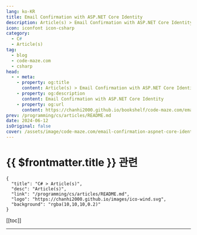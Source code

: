 ```yaml
---
lang: ko-KR
title: Email Confirmation with ASP.NET Core Identity
description: Article(s) > Email Confirmation with ASP.NET Core Identity
icon: iconfont icon-csharp
category: 
  - C#
  - Article(s)
tag: 
  - blog
  - code-maze.com
  - csharp
head:  
  - - meta:
    - property: og:title
      content: Article(s) > Email Confirmation with ASP.NET Core Identity
    - property: og:description
      content: Email Confirmation with ASP.NET Core Identity
    - property: og:url
      content: https://chanhi2000.github.io/bookshelf/code-maze.com/email-confirmation-aspnet-core-identity.html
prev: /programming/cs/articles/README.md
date: 2024-06-12
isOriginal: false
cover: /assets/image/code-maze.com/email-confirmation-aspnet-core-identity/banner.png
---
```


# {{ $frontmatter.title }} 관련

```component VPCard
{
  "title": "C# > Article(s)",
  "desc": "Article(s)",
  "link": "/programming/cs/articles/README.md",
  "logo": "https://chanhi2000.github.io/images/ico-wind.svg",
  "background": "rgba(10,10,10,0.2)"
}
```

[[toc]]

---

<SiteInfo
  name="Email Confirmation with ASP.NET Core Identity"
  desc="In this article, we are going to learn how to enable email confirmation during the registration process with ASP.NET Core Identity"
  url="https://code-maze.com/email-confirmation-aspnet-core-identity/"
  logo="/assets/image/code-maze.com/favicon.png"
  preview="/assets/image/code-maze.com/email-confirmation-aspnet-core-identity/banner.png"/>

<!-- TODO: 작성 -->
